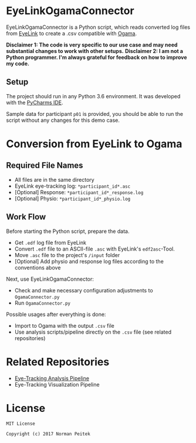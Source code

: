# EyeLinkOgamaConnector

EyeLinkOgamaConnector is a Python script, which reads converted log files from [EyeLink](http://www.sr-research.com/mount_longrange_1000plus.html) to create a .csv compatible with [Ogama](http://www.ogama.net).

**Disclaimer 1: The code is very specific to our use case and may need substantial changes to work with other setups.**
**Disclaimer 2: I am not a Python programmer. I'm always grateful for feedback on how to improve my code.**

## Setup

The project should run in any Python 3.6 environment. It was developed with the [PyCharms IDE](https://www.jetbrains.com/pycharm/).

Sample data for participant `p01` is provided, you should be able to run the script without any changes for this demo case.


# Conversion from EyeLink to Ogama

## Required File Names

* All files are in the same directory
* EyeLink eye-tracking log: `*participant_id*.asc`
* [Optional] Response: `*participant_id*_response.log`
* [Optional] Physio: `*participant_id*_physio.log`

## Work Flow ##

Before starting the Python script, prepare the data.

* Get `.edf` log file from EyeLink
* Convert `.edf` file to an ASCII-file `.asc` with EyeLink's `edf2asc`-Tool.
* Move `.asc` file to the project's `/input` folder
* [Optional] Add physio and response log files according to the conventions above

Next, use EyeLinkOgamaConnector:

* Check and make necessary configuration adjustments to `OgamaConnector.py`
* Run `OgamaConnector.py`

Possible usages after everything is done:

* Import to Ogama with the output `.csv` file
* Use analysis scripts/pipeline directly on the `.csv` file (see related repositories)


# Related Repositories

* [Eye-Tracking Analysis Pipeline](https://github.com/peitek/eyetracking-analyses)
* Eye-Tracking Visualization Pipeline


# License #

```
MIT License

Copyright (c) 2017 Norman Peitek
```
